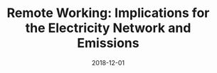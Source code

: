 ---
title: "Remote Working: Implications for the Electricity Network and Emissions"
collection: publications
permalink: /publication/2020-12-LJE
excerpt: 'The Covid-19 pandemic has resulted in drastic and abrupt changes to daily life. One area where
this change has been particularly stark is energy consumption. Lockdowns across the globe resulted in a reduction of overall energy consumption, carbon emissions and air pollution. We consider the possibilities and the implications of remote working in a longer-term perspective for the energy sector and emissions post pandemic'
date: 2018-12-01
venue: 'London Journal of Energy'
link: 'https://illuminem.com/illuminemvoices/remote-working-implications-for-the-electricity-network-and-emissions'
paperurl: '/files/pdf/research/LJE.pdf'
# code:
citation: 'Chhachhi, S., 2020, Remote working: implications for the electricity network and emissions. London Journal of Energy'
---